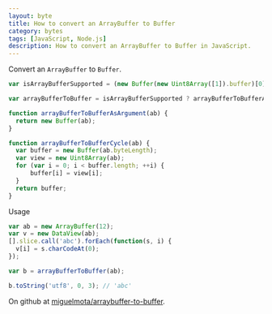 ```yaml
---
layout: byte
title: How to convert an ArrayBuffer to Buffer
category: bytes
tags: [JavaScript, Node.js]
description: How to convert an ArrayBuffer to Buffer in JavaScript.
---
```

Convert an `ArrayBuffer` to `Buffer`.

```javascript
var isArrayBufferSupported = (new Buffer(new Uint8Array([1]).buffer)[0] === 1);

var arrayBufferToBuffer = isArrayBufferSupported ? arrayBufferToBufferAsArgument : arrayBufferToBufferCycle;

function arrayBufferToBufferAsArgument(ab) {
  return new Buffer(ab);
}

function arrayBufferToBufferCycle(ab) {
  var buffer = new Buffer(ab.byteLength);
  var view = new Uint8Array(ab);
  for (var i = 0; i < buffer.length; ++i) {
      buffer[i] = view[i];
  }
  return buffer;
}
```

Usage

```javascript
var ab = new ArrayBuffer(12);
var v = new DataView(ab);
[].slice.call('abc').forEach(function(s, i) {
  v[i] = s.charCodeAt(0);
});

var b = arrayBufferToBuffer(ab);

b.toString('utf8', 0, 3); // 'abc'
```

On github at [miguelmota/arraybuffer-to-buffer](https://github.com/miguelmota/arraybuffer-to-buffer).
